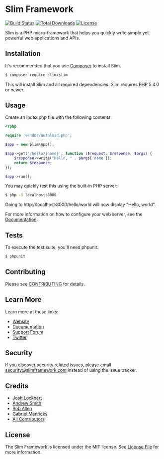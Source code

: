 # Slim Framework

[![Build Status](https://travis-ci.org/slimphp/Slim.svg?branch=develop)](https://travis-ci.org/slimphp/Slim)
[![Total Downloads](https://poser.pugx.org/slim/slim/downloads)](https://packagist.org/packages/slim/slim)
[![License](https://poser.pugx.org/slim/slim/license)](https://packagist.org/packages/slim/slim)

Slim is a PHP micro-framework that helps you quickly write simple yet powerful web applications and APIs.

## Installation

It's recommended that you use [Composer](https://getcomposer.org/) to install Slim.

```bash
$ composer require slim/slim
```

This will install Slim and all required dependencies. Slim requires PHP 5.4.0 or newer.

## Usage

Create an index.php file with the following contents:

```php
<?php

require 'vendor/autoload.php';

$app = new Slim\App();

$app->get('/hello/{name}', function ($request, $response, $args) {
    $response->write("Hello, " . $args['name']);
    return $response;
});

$app->run();
```

You may quickly test this using the built-in PHP server:
```bash
$ php -S localhost:8000
```

Going to http://localhost:8000/hello/world will now display "Hello, world".

For more information on how to configure your web server, see the [Documentation](http://docs.slimframework.com).

## Tests

To execute the test suite, you'll need phpunit.

```bash
$ phpunit
```

## Contributing

Please see [CONTRIBUTING](CONTRIBUTING.md) for details.

## Learn More

Learn more at these links:

- [Website](http://www.slimframework.com)
- [Documentation](http://docs-new.slimframework.com)
- [Support Forum](http://help.slimframework.com)
- [Twitter](https://twitter.com/slimphp)

## Security

If you discover security related issues, please email security@slimframework.com instead of using the issue tracker.

## Credits

- [Josh Lockhart](https://github.com/codeguy)
- [Andrew Smith](https://github.com/silentworks)
- [Rob Allen](https://github.com/akrabat)
- [Gabriel Manricks](https://github.com/gmanricks)
- [All Contributors](../../contributors)

## License

The Slim Framework is licensed under the MIT license. See [License File](LICENSE.md) for more information.
